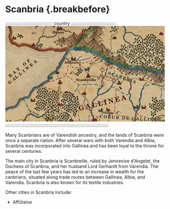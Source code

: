 # Scanbria {.breakbefore}

::::::::::::::::::::::::::::::::::::: country :::::::::::::::::::::::::::::::::::
![Map of Scanbria by Robert Altbauer](assets/Maps/Details/Gallinea/Scanbria.jpg "Map of Scanbria, by Robert Altbauer")
:::::::::::::::::::::::::::::::::::::::::::::::::::::::::::::::::::::::::::::::::

Many Scanbrians are of Varendish ancestry, and the lands of Scanbria were 
once a separate nation. After several wars with both Varendia and Albia, 
Scanbria was incorporated into Gallinea and has been loyal to the throne 
for several centuries.

The main city in Scanbria is Scanbreille, ruled by Jennevive d'Angelet, 
the Duchess of Scanbria, and her husband Lord Gerhardt from Varendia. 
The peace of the last few years has led to an increase in wealth for the
canbrians, situated along trade routes between Gallinea, Albia, and Varendia. 
Scanbria is also known for its textile industries.

Other cities in Scanbria include:

- Affûtaine
 
